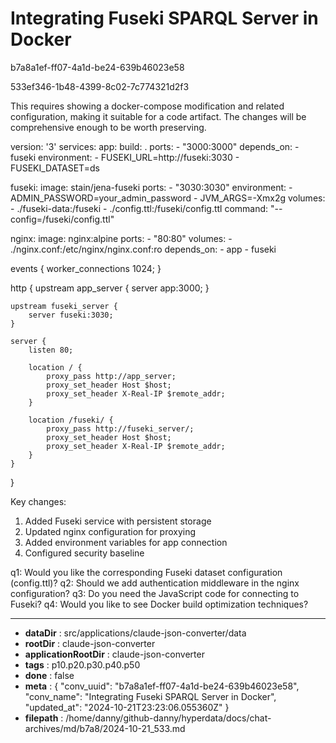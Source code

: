 # Integrating Fuseki SPARQL Server in Docker

b7a8a1ef-ff07-4a1d-be24-639b46023e58

533ef346-1b48-4399-8c02-7c774321d2f3

 <antThinking>This requires showing a docker-compose modification and related configuration, making it suitable for a code artifact. The changes will be comprehensive enough to be worth preserving.</antThinking>

<antArtifact identifier="fuseki-docker-config" type="application/vnd.ant.code" language="yaml" title="Docker Compose with Fuseki Configuration">
version: '3'
services:
  app:
    build: .
    ports:
      - "3000:3000"
    depends_on:
      - fuseki
    environment:
      - FUSEKI_URL=http://fuseki:3030
      - FUSEKI_DATASET=ds

  fuseki:
    image: stain/jena-fuseki
    ports:
      - "3030:3030"
    environment:
      - ADMIN_PASSWORD=your_admin_password
      - JVM_ARGS=-Xmx2g
    volumes:
      - ./fuseki-data:/fuseki
      - ./config.ttl:/fuseki/config.ttl
    command: "--config=/fuseki/config.ttl"

  nginx:
    image: nginx:alpine
    ports:
      - "80:80"
    volumes:
      - ./nginx.conf:/etc/nginx/nginx.conf:ro
    depends_on:
      - app
      - fuseki
</antArtifact>

<antArtifact identifier="fuseki-nginx-config" type="application/vnd.ant.code" language="nginx" title="Nginx Configuration for Fuseki">
events {
    worker_connections 1024;
}

http {
    upstream app_server {
        server app:3000;
    }

    upstream fuseki_server {
        server fuseki:3030;
    }

    server {
        listen 80;
        
        location / {
            proxy_pass http://app_server;
            proxy_set_header Host $host;
            proxy_set_header X-Real-IP $remote_addr;
        }

        location /fuseki/ {
            proxy_pass http://fuseki_server/;
            proxy_set_header Host $host;
            proxy_set_header X-Real-IP $remote_addr;
        }
    }
}
</antArtifact>

Key changes:
1. Added Fuseki service with persistent storage
2. Updated nginx configuration for proxying
3. Added environment variables for app connection
4. Configured security baseline

q1: Would you like the corresponding Fuseki dataset configuration (config.ttl)?
q2: Should we add authentication middleware in the nginx configuration?
q3: Do you need the JavaScript code for connecting to Fuseki?
q4: Would you like to see Docker build optimization techniques?

---

* **dataDir** : src/applications/claude-json-converter/data
* **rootDir** : claude-json-converter
* **applicationRootDir** : claude-json-converter
* **tags** : p10.p20.p30.p40.p50
* **done** : false
* **meta** : {
  "conv_uuid": "b7a8a1ef-ff07-4a1d-be24-639b46023e58",
  "conv_name": "Integrating Fuseki SPARQL Server in Docker",
  "updated_at": "2024-10-21T23:23:06.055360Z"
}
* **filepath** : /home/danny/github-danny/hyperdata/docs/chat-archives/md/b7a8/2024-10-21_533.md
